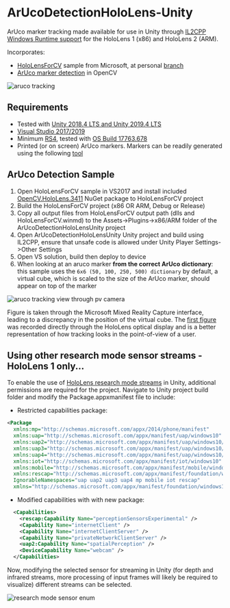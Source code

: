 # ArUcoDetectionHoloLens-Unity
ArUco marker tracking made available for use in Unity through [IL2CPP Windows Runtime support](https://docs.unity3d.com/2018.4/Documentation/Manual/IL2CPP-WindowsRuntimeSupport.html) for the HoloLens 1 (x86) and HoloLens 2 (ARM). 

Incorporates:
- [HoloLensForCV](https://github.com/microsoft/HoloLensForCV) sample from Microsoft, at personal [branch](https://github.com/doughtmw/HoloLensForCV/)
- [ArUco marker detection](https://docs.opencv.org/4.1.1/d5/dae/tutorial_aruco_detection.html) in OpenCV

![aruco tracking](https://github.com/doughtmw/ArUcoDetectionHoloLens-Unity/blob/master/single-aruco-marker.jpg)

## Requirements
- Tested with [Unity 2018.4 LTS and Unity 2019.4 LTS](https://unity3d.com/unity/qa/lts-releases
)
- [Visual Studio 2017/2019](https://visualstudio.microsoft.com/downloads/)
- Minimum [RS4](https://docs.microsoft.com/en-us/windows/mixed-reality/release-notes-april-2018), tested with [OS Build 17763.678](https://support.microsoft.com/en-ca/help/4511553/windows-10-update-kb4511553)
- Printed (or on screen) ArUco markers. Markers can be readily generated using the following [tool](http://chev.me/arucogen/)

## ArUco Detection Sample
1. Open HoloLensForCV sample in VS2017 and install included [OpenCV.HoloLens.3411](https://github.com/doughtmw/NuGet-Package-Creation/blob/master/OpenCV.HoloLens.3411.0.0.nupkg) NuGet package to HoloLensForCV project
2. Build the HoloLensForCV project (x86 OR ARM, Debug or Release) 
3. Copy all output files from HoloLensForCV output path (dlls and HoloLensForCV.winmd) to the Assets->Plugins->x86/ARM folder of the ArUcoDetectionHoloLensUnity project
4. Open ArUcoDetectionHoloLensUnity Unity project and build using IL2CPP, ensure that unsafe code is allowed under Unity Player Settings->Other Settings
5. Open VS solution, build then deploy to device
6. When looking at an aruco marker **from the correct ArUco dictionary**: this sample uses the ```6x6 (50, 100, 250, 500) dictionary``` by default, a virtual cube, which is scaled to the size of the ArUco marker, should appear on top of the marker

![aruco tracking view through pv camera](https://github.com/doughtmw/ArUcoDetectionHoloLens-Unity/blob/master/single-aruco-marker-pv-cam.jpg)

Figure is taken through the Microsoft Mixed Reality Capture interface, leading to a discrepancy in the position of the virtual cube. The [first figure](https://github.com/doughtmw/ArUcoDetectionHoloLens-Unity/blob/master/single-aruco-marker.jpg) was recorded directly through the HoloLens optical display and is a better representation of how tracking looks in the point-of-view of a user. 

## Using other research mode sensor streams - HoloLens 1 only...
To enable the use of [HoloLens research mode streams](https://docs.microsoft.com/en-us/windows/mixed-reality/research-mode) in Unity, additional permissions are required for the project. Navigate to Unity project build folder and modify the Package.appxmanifest file to include: 
- Restricted capabilities package:
```xml 
<Package 
  xmlns:mp="http://schemas.microsoft.com/appx/2014/phone/manifest" 
  xmlns:uap="http://schemas.microsoft.com/appx/manifest/uap/windows10" 
  xmlns:uap2="http://schemas.microsoft.com/appx/manifest/uap/windows10/2" 
  xmlns:uap3="http://schemas.microsoft.com/appx/manifest/uap/windows10/3" 
  xmlns:uap4="http://schemas.microsoft.com/appx/manifest/uap/windows10/4" 
  xmlns:iot="http://schemas.microsoft.com/appx/manifest/iot/windows10" 
  xmlns:mobile="http://schemas.microsoft.com/appx/manifest/mobile/windows10" 
  xmlns:rescap="http://schemas.microsoft.com/appx/manifest/foundation/windows10/restrictedcapabilities" 
  IgnorableNamespaces="uap uap2 uap3 uap4 mp mobile iot rescap" 
  xmlns="http://schemas.microsoft.com/appx/manifest/foundation/windows10"> 
```
- Modified capabilities with with new package:
```xml
  <Capabilities>
    <rescap:Capability Name="perceptionSensorsExperimental" />
    <Capability Name="internetClient" />
    <Capability Name="internetClientServer" />
    <Capability Name="privateNetworkClientServer" />
    <uap2:Capability Name="spatialPerception" />
    <DeviceCapability Name="webcam" />
  </Capabilities>
```

Now, modifying the selected sensor for streaming in Unity (for depth and infrared streams, more processing of input frames will likely be required to visualize) different streams can be selected.

![research mode sensor enum](https://github.com/doughtmw/ArUcoDetectionHoloLens-Unity/blob/master/research-mode-sensors.PNG)
